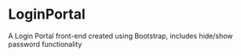 # LoginPortal
A Login Portal front-end created using Bootstrap, includes hide/show password functionality 
